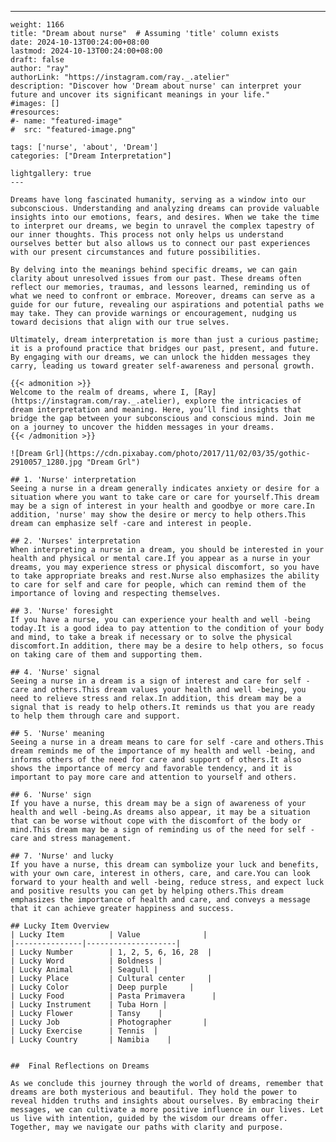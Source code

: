 ---
    weight: 1166
    title: "Dream about nurse"  # Assuming 'title' column exists
    date: 2024-10-13T00:24:00+08:00
    lastmod: 2024-10-13T00:24:00+08:00
    draft: false
    author: "ray"
    authorLink: "https://instagram.com/ray._.atelier"
    description: "Discover how 'Dream about nurse' can interpret your future and uncover its significant meanings in your life."
    #images: []
    #resources:
    #- name: "featured-image"
    #  src: "featured-image.png"
    
    tags: ['nurse', 'about', 'Dream']
    categories: ["Dream Interpretation"]
    
    lightgallery: true
    ---
    
    Dreams have long fascinated humanity, serving as a window into our subconscious. Understanding and analyzing dreams can provide valuable insights into our emotions, fears, and desires. When we take the time to interpret our dreams, we begin to unravel the complex tapestry of our inner thoughts. This process not only helps us understand ourselves better but also allows us to connect our past experiences with our present circumstances and future possibilities.
    
    By delving into the meanings behind specific dreams, we can gain clarity about unresolved issues from our past. These dreams often reflect our memories, traumas, and lessons learned, reminding us of what we need to confront or embrace. Moreover, dreams can serve as a guide for our future, revealing our aspirations and potential paths we may take. They can provide warnings or encouragement, nudging us toward decisions that align with our true selves.
    
    Ultimately, dream interpretation is more than just a curious pastime; it is a profound practice that bridges our past, present, and future. By engaging with our dreams, we can unlock the hidden messages they carry, leading us toward greater self-awareness and personal growth.
    
    {{< admonition >}}
    Welcome to the realm of dreams, where I, [Ray](https://instagram.com/ray._.atelier), explore the intricacies of dream interpretation and meaning. Here, you’ll find insights that bridge the gap between your subconscious and conscious mind. Join me on a journey to uncover the hidden messages in your dreams.
    {{< /admonition >}}
    
    ![Dream Grl](https://cdn.pixabay.com/photo/2017/11/02/03/35/gothic-2910057_1280.jpg "Dream Grl")
    
    ## 1. 'Nurse' interpretation
    Seeing a nurse in a dream generally indicates anxiety or desire for a situation where you want to take care or care for yourself.This dream may be a sign of interest in your health and goodbye or more care.In addition, 'nurse' may show the desire or mercy to help others.This dream can emphasize self -care and interest in people.
    
    ## 2. 'Nurses' interpretation
    When interpreting a nurse in a dream, you should be interested in your health and physical or mental care.If you appear as a nurse in your dreams, you may experience stress or physical discomfort, so you have to take appropriate breaks and rest.Nurse also emphasizes the ability to care for self and care for people, which can remind them of the importance of loving and respecting themselves.
    
    ## 3. 'Nurse' foresight
    If you have a nurse, you can experience your health and well -being today.It is a good idea to pay attention to the condition of your body and mind, to take a break if necessary or to solve the physical discomfort.In addition, there may be a desire to help others, so focus on taking care of them and supporting them.
    
    ## 4. 'Nurse' signal
    Seeing a nurse in a dream is a sign of interest and care for self -care and others.This dream values your health and well -being, you need to relieve stress and relax.In addition, this dream may be a signal that is ready to help others.It reminds us that you are ready to help them through care and support.
    
    ## 5. 'Nurse' meaning
    Seeing a nurse in a dream means to care for self -care and others.This dream reminds me of the importance of my health and well -being, and informs others of the need for care and support of others.It also shows the importance of mercy and favorable tendency, and it is important to pay more care and attention to yourself and others.
    
    ## 6. 'Nurse' sign
    If you have a nurse, this dream may be a sign of awareness of your health and well -being.As dreams also appear, it may be a situation that can be worse without cope with the discomfort of the body or mind.This dream may be a sign of reminding us of the need for self -care and stress management.
    
    ## 7. 'Nurse' and lucky
    If you have a nurse, this dream can symbolize your luck and benefits, with your own care, interest in others, care, and care.You can look forward to your health and well -being, reduce stress, and expect luck and positive results you can get by helping others.This dream emphasizes the importance of health and care, and conveys a message that it can achieve greater happiness and success.
    
    ## Lucky Item Overview
    | Lucky Item          | Value              |
    |---------------|--------------------|
    | Lucky Number        | 1, 2, 5, 6, 16, 28  |
    | Lucky Word          | Boldness |
    | Lucky Animal        | Seagull |
    | Lucky Place         | Cultural center     |
    | Lucky Color         | Deep purple     |
    | Lucky Food          | Pasta Primavera      |
    | Lucky Instrument    | Tuba Horn |
    | Lucky Flower        | Tansy    |
    | Lucky Job           | Photographer       |
    | Lucky Exercise      | Tennis  |
    | Lucky Country       | Namibia    |
    
    
    ##  Final Reflections on Dreams
    
    As we conclude this journey through the world of dreams, remember that dreams are both mysterious and beautiful. They hold the power to reveal hidden truths and insights about ourselves. By embracing their messages, we can cultivate a more positive influence in our lives. Let us live with intention, guided by the wisdom our dreams offer. Together, may we navigate our paths with clarity and purpose.
    